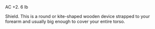 AC +2. 6 lb

Shield. This is a round or kite-shaped wooden device strapped to your forearm and usually big enough to cover your entire torso.